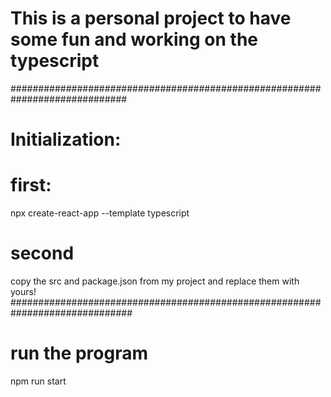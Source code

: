 # This is a personal project to have some fun and working on the typescript 



#############################################################################
# Initialization:

# first:
npx create-react-app --template typescript 

# second

copy the src and package.json from my project and replace them with yours!
##############################################################################




# run the program

npm run start